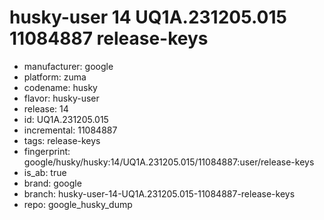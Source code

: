 # husky-user 14 UQ1A.231205.015 11084887 release-keys
- manufacturer: google
- platform: zuma
- codename: husky
- flavor: husky-user
- release: 14
- id: UQ1A.231205.015
- incremental: 11084887
- tags: release-keys
- fingerprint: google/husky/husky:14/UQ1A.231205.015/11084887:user/release-keys
- is_ab: true
- brand: google
- branch: husky-user-14-UQ1A.231205.015-11084887-release-keys
- repo: google_husky_dump

